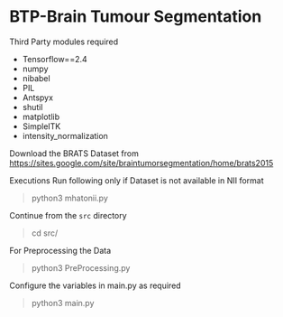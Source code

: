 # BTP-Brain Tumour Segmentation

Third Party modules required

* Tensorflow==2.4
* numpy
* nibabel
* PIL
* Antspyx
* shutil
* matplotlib
* SimpleITK
* intensity_normalization

Download the BRATS Dataset from https://sites.google.com/site/braintumorsegmentation/home/brats2015

Executions
Run following only if Dataset is not available in NII format

> python3 mhatonii.py

Continue from the `src` directory

> cd src/

For Preprocessing the Data
> python3 PreProcessing.py

Configure the variables in main.py as required
>python3 main.py

